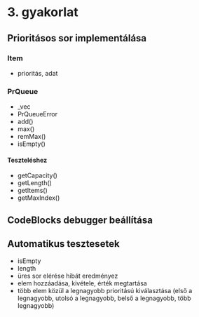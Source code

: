 # 3. gyakorlat
## Prioritásos sor implementálása
### Item
- prioritás, adat
### PrQueue
- _vec
- PrQueueError
- add()
- max()
- remMax()
- isEmpty()
#### Teszteléshez
- getCapacity()
- getLength()
- getItems()
- getMaxIndex()


## CodeBlocks debugger beállítása

## Automatikus tesztesetek
- isEmpty
- length
- üres sor elérése hibát eredményez
- elem hozzáadása, kivétele, érték megtartása
- több elem közül a legnagyobb prioritású kiválasztása (első a legnagyobb, utolsó a legnagyobb, belső a legnagyobb, több legnagyobb)

